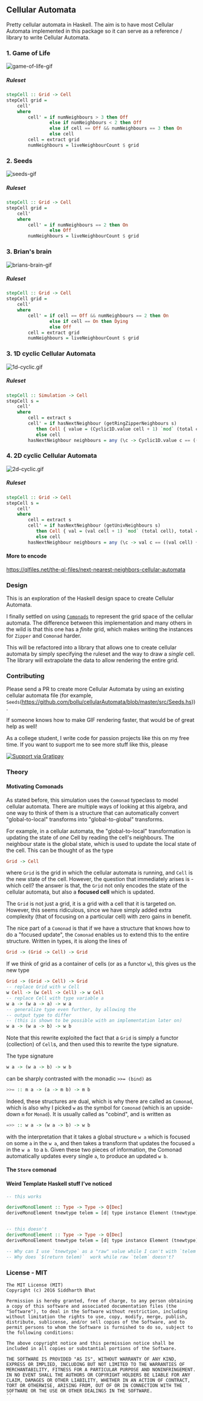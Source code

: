 ## Cellular Automata


Pretty cellular automata in Haskell. The aim is to have most Cellular Automata implemented in this
package so it can serve as a reference / library to write Cellular Automata.


### 1. Game of Life

![game-of-life-gif](https://raw.githubusercontent.com/bollu/cellularAutomata/master/images/game-of-life.gif)

##### Ruleset
```haskell
stepCell :: Grid -> Cell
stepCell grid = 
    cell'
    where
        cell' = if numNeighbours > 3 then Off
                else if numNeighbours < 2 then Off
                else if cell == Off && numNeighbours == 3 then On
                else cell
        cell = extract grid 
        numNeighbours = liveNeighbourCount $ grid

```

### 2. Seeds
![seeds-gif](https://github.com/bollu/cellularAutomata/blob/master/images/seeds.gif)

##### Ruleset

```haskell
stepCell :: Grid -> Cell
stepCell grid = 
    cell'
    where
        cell' = if numNeighbours == 2 then On
                else Off
        numNeighbours = liveNeighbourCount $ grid

```
### 3. Brian's brain

![brians-brain-gif](https://github.com/bollu/cellularAutomata/blob/master/images/brians-brain.gif)


##### Ruleset
```haskell
stepCell :: Grid -> Cell
stepCell grid = 
    cell'
    where
        cell' = if cell == Off && numNeighbours == 2 then On
                else if cell == On then Dying
                else Off
        cell = extract grid 
        numNeighbours = liveNeighbourCount $ grid
```

### 3. 1D cyclic Cellular Automata

![1d-cyclic.gif](https://github.com/bollu/cellularAutomata/blob/master/images/cyclic1d.gif)

##### Ruleset

```haskell
stepCell :: Simulation -> Cell
stepCell s =
    cell'
    where
        cell = extract s 
        cell' = if hasNextNeighbour (getRingZipperNeighbours s)
           then Cell { value = (Cyclic1D.value cell + 1) `mod` (total cell), total = total cell}
           else cell
        hasNextNeighbour neighbours = any (\c -> Cyclic1D.value c == ((Cyclic1D.value cell) + 1) `mod` (total cell)) neighbours
```

### 4. 2D cyclic Cellular Automata

![2d-cyclic.gif](https://github.com/bollu/cellularAutomata/blob/master/images/cyclic2d.gif)

##### Ruleset

```haskell
stepCell :: Grid -> Cell
stepCell s =
    cell'
    where
        cell = extract s 
        cell' = if hasNextNeighbour (getUnivNeighbours s)
           then Cell { val = (val cell + 1) `mod` (total cell), total = total cell}
           else cell
        hasNextNeighbour neighbours = any (\c -> val c == ((val cell) + 1) `mod` (total cell)) neighbours
```


#### More to encode

https://qlfiles.net/the-ql-files/next-nearest-neighbors-cellular-automata


### Design

This is an exploration of the Haskell design space to create Cellular Automata.

I finally settled on using [`Comonads`](http://blog.sigfpe.com/2006/12/evaluating-cellular-automata-is.html) to represent the grid space of the cellular automata.
The difference between this implementation and many others in the wild is that this one
has a *finite* grid, which makes writing the instances for `Zipper` and `Comonad` harder. 

This will be refactored into a library that allows one to create cellular automata by simply
specifying the ruleset and the way to draw a *single* cell. The library will extrapolate the data
to allow rendering the entire grid.



### Contributing

Please send a PR to create more Cellular Automata by using an existing cellular automata file
(for example, `Seeds`(https://github.com/bollu/cellularAutomata/blob/master/src/Seeds.hs)).


If someone knows how to make GIF rendering faster, that would be of great help as well!


As a college student, I write code for passion projects like this on my free time. 
If you want to support me to see more stuff like this, please

[![Support via Gratipay](https://cdn.combinatronics.com/gratipay/gratipay-badge/2.3.0/dist/gratipay.svg)](https://gratipay.com/bollu/)


### Theory

#### Motivating Comonads

As stated before, this simulation uses the `Comonad` typeclass to model cellular automata. There are multiple ways of looking at this algebra,
and one way to think of them is a structure that can automatically convert "global-to-local" transforms into "global-to-global" transforms.


For example, in a cellular automata, the "global-to-local" transformation is updating the state of _one_ Cell by reading the cell's neighbours.
The neighbour state is the global state, which is used to update the local state of the cell. This can be thought of as the type
```haskell
Grid -> Cell
```


where `Grid` is the grid in which the cellular automata is running, and `Cell` is the new state of the cell. However, the question that immediately arises
is - which cell? the answer is that, the `Grid` not only encodes the state of the cellular automata, but also a __focused cell__ which is updated.


The `Grid` is not just a grid, it is a grid with a cell that it is targeted on. However, this seems ridiculous, since we have simply added
extra complexity (that of focusing on a particular cell) with zero gains in benefit. 



The nice part of a `Comonad` is that if we have a structure that knows how to do a "focused update", the `Comonad` enables us to extend this
to the entire structure.
Written in types, it is along the lines of
```haskell
Grid -> (Grid -> Cell) -> Grid
```

If we think of grid as a container of cells (or as a functor `w`), this gives us the new type
```haskell
Grid -> (Grid -> Cell) -> Grid
-- replace Grid with w Cell
w Cell -> (w Cell -> Cell) -> w Cell
-- replace Cell with type variable a
w a -> (w a -> a) -> w a
-- generalize type even further, by allowing the
-- output type to differ
-- (this is shown to be possible with an implementation later on)
w a -> (w a -> b) -> w b
```
Note that this rewrite exploited the fact that a `Grid` is simply a functor (collection) of `Cell`s, and then used this to 
rewrite the type signature.


The type signature
```haskell
w a -> (w a -> b) -> w b
```
can be sharply contrasted with the monadic `>>= (bind)` as 
```haskell
>>= :: m a -> (a -> m b) -> m b
```

Indeed, these structures are dual, which is why there are called as `Comonad`, which is also why I
picked `w` as the symbol for `Comonad` (which is an upside-down `m` for `Monad`). It is usually called as "cobind", and is
written as
```haskell
=>> :: w a -> (w a -> b) -> w b
```
with the interpretation that it takes a global structure `w a` which is focused on some `a` in the `w a`, and then
takes a transform that updates the focused `a` in the `w a ` to a `b`. Given these two pieces of information, the
Comonad automatically updates every single `a`, to produce an updated `w b`.


#### The `Store` comonad


#### Weird Template Haskell stuff I've noticed

```haskell
-- this works

deriveMonoElement :: Type -> Type -> Q[Dec]
deriveMonoElement tnewtype telem = [d| type instance Element (tnewtype) = $(return telem) |]


-- this doesn't
deriveMonoElement :: Type -> Type -> Q[Dec]
deriveMonoElement tnewtype telem = [d| type instance Element (tnewtype) = telem |]

-- Why can I use `tnewtype` as a "raw" value while I can't with `telem`?
-- Why does `$(return telem)`  work while raw `telem` doesn't?
```


### License - MIT
```
The MIT License (MIT)
Copyright (c) 2016 Siddharth Bhat

Permission is hereby granted, free of charge, to any person obtaining a copy of this software and associated documentation files (the "Software"), to deal in the Software without restriction, including without limitation the rights to use, copy, modify, merge, publish, distribute, sublicense, and/or sell copies of the Software, and to permit persons to whom the Software is furnished to do so, subject to the following conditions:

The above copyright notice and this permission notice shall be included in all copies or substantial portions of the Software.

THE SOFTWARE IS PROVIDED "AS IS", WITHOUT WARRANTY OF ANY KIND, EXPRESS OR IMPLIED, INCLUDING BUT NOT LIMITED TO THE WARRANTIES OF MERCHANTABILITY, FITNESS FOR A PARTICULAR PURPOSE AND NONINFRINGEMENT. IN NO EVENT SHALL THE AUTHORS OR COPYRIGHT HOLDERS BE LIABLE FOR ANY CLAIM, DAMAGES OR OTHER LIABILITY, WHETHER IN AN ACTION OF CONTRACT, TORT OR OTHERWISE, ARISING FROM, OUT OF OR IN CONNECTION WITH THE SOFTWARE OR THE USE OR OTHER DEALINGS IN THE SOFTWARE.
``

